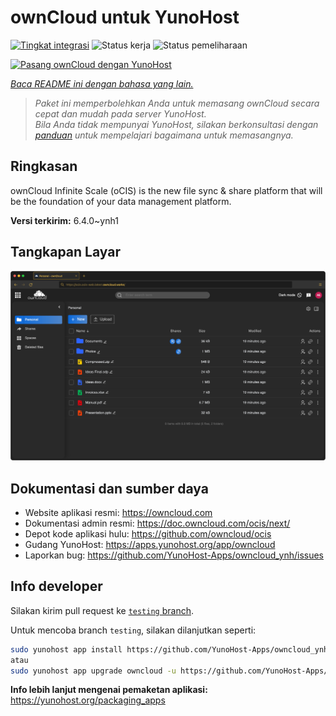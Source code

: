 <!--
N.B.: README ini dibuat secara otomatis oleh <https://github.com/YunoHost/apps/tree/master/tools/readme_generator>
Ini TIDAK boleh diedit dengan tangan.
-->

# ownCloud untuk YunoHost

[![Tingkat integrasi](https://dash.yunohost.org/integration/owncloud.svg)](https://ci-apps.yunohost.org/ci/apps/owncloud/) ![Status kerja](https://ci-apps.yunohost.org/ci/badges/owncloud.status.svg) ![Status pemeliharaan](https://ci-apps.yunohost.org/ci/badges/owncloud.maintain.svg)

[![Pasang ownCloud dengan YunoHost](https://install-app.yunohost.org/install-with-yunohost.svg)](https://install-app.yunohost.org/?app=owncloud)

*[Baca README ini dengan bahasa yang lain.](./ALL_README.md)*

> *Paket ini memperbolehkan Anda untuk memasang ownCloud secara cepat dan mudah pada server YunoHost.*  
> *Bila Anda tidak mempunyai YunoHost, silakan berkonsultasi dengan [panduan](https://yunohost.org/install) untuk mempelajari bagaimana untuk memasangnya.*

## Ringkasan

ownCloud Infinite Scale (oCIS) is the new file sync & share platform that will be the foundation of your data management platform.

**Versi terkirim:** 6.4.0~ynh1

## Tangkapan Layar

![Tangkapan Layar pada ownCloud](./doc/screenshots/screenshot.png)

## Dokumentasi dan sumber daya

- Website aplikasi resmi: <https://owncloud.com>
- Dokumentasi admin resmi: <https://doc.owncloud.com/ocis/next/>
- Depot kode aplikasi hulu: <https://github.com/owncloud/ocis>
- Gudang YunoHost: <https://apps.yunohost.org/app/owncloud>
- Laporkan bug: <https://github.com/YunoHost-Apps/owncloud_ynh/issues>

## Info developer

Silakan kirim pull request ke [`testing` branch](https://github.com/YunoHost-Apps/owncloud_ynh/tree/testing).

Untuk mencoba branch `testing`, silakan dilanjutkan seperti:

```bash
sudo yunohost app install https://github.com/YunoHost-Apps/owncloud_ynh/tree/testing --debug
atau
sudo yunohost app upgrade owncloud -u https://github.com/YunoHost-Apps/owncloud_ynh/tree/testing --debug
```

**Info lebih lanjut mengenai pemaketan aplikasi:** <https://yunohost.org/packaging_apps>

